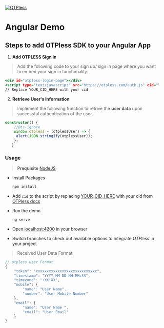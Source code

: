 [![OTPless](https://d1j61bbz9a40n6.cloudfront.net/website/home/v4/logo/white_logo.svg)](https://otpless.com/platforms/angular)

# Angular Demo

## Steps to add OTPless SDK to your Angular App

1. **Add OTPLESS Sign in**

> Add the following code to your sign up/ sign in page where you want to embed your sign in functionality.

```component.html
<div id="otpless-login-page"></div>
<script type="text/javascript" src="https://otpless.com/auth.js" cid="YOUR_CID_HERE"></script>
// Replace YOUR_CID_HERE with your cid
```

2. **Retrieve User's Information**

> Implement the following function to retrive the **user data** upon successful authentication of the user.

```component.ts
constructor() {
    //@ts-ignore
    window.otpless = (otplessUser) => {
     alert(JSON.stringify(otplessUser));
    };
   }

```




### Usage

> **Prequisite** [NodeJS](https://nodejs.org/en)

- Install Packages

    ```bash
    npm install
    ```

- Add `cid` to the script by replacing [YOUR_CID_HERE](./src/utils/otpless.js#L6) with your cid from [OTPless docs](https://otpless.com/platforms/react#react_STEP_1)

- Run the demo

    ```bash
   ng serve

    ```

- Open [localhost:4200]((http://localhost:4200/)) in your browser
- Switch branches to check out available options to integrate *OTPless* in your project



> Received User Data Format

```js
// otpless user Format
{
    "token": "xxxxxxxxxxxxxxxxxxxxxxxxxxxx",
    "timestamp": "YYYY-MM-DD HH:MM:SS",
    "timezone": "+XX:XX",
    "mobile": {
        "name": "User Name",
        "number": "User Mobile Number"
    },
    "email": {
        "name": "User Name ",
        "email": "User Email"
    }
}
```
